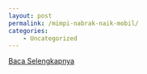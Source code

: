 ```yaml
---
layout: post
permalink: /mimpi-nabrak-naik-mobil/
categories:
    - Uncategorized
---
```


[Baca Selengkapnya](/01)